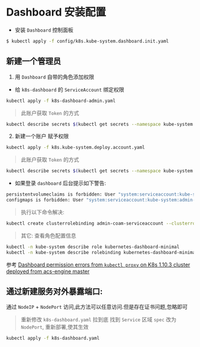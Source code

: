 
# Dashboard 安装配置

* 安装 `Dashboard` 控制面板

```bash
$ kubectl apply -f config/k8s.kube-system.dashboard.init.yaml
```

## 新建一个管理员

1. 用 `Dashboard` 自带的角色添加权限

* 给 `k8s-dashboard` 的 `ServiceAccount` 绑定权限

```bash
kubectl apply -f k8s-dashboard-admin.yaml
```

> 此账户获取 `Token` 的方式

```bash
kubectl describe secrets $(kubectl get secrets --namespace kube-system | grep dashboard-token | awk '{print $1}') --namespace kube-system | grep token: | awk '{print $2}'
```

2. 新建一个账户 赋予权限

```bash
kubectl apply -f k8s.kube-system.deploy.account.yaml
```

> 此账户获取 `Token` 的方式

```bash
kubectl describe secrets $(kubectl get secrets --namespace kube-system | grep admin-coam-serviceaccount-token | awk '{print $1}') --namespace kube-system | grep token: | awk '{print $2}'
```

* 如果登录 `dashboard` 后台提示如下警告:

```bash
persistentvolumeclaims is forbidden: User "system:serviceaccount:kube-system:admin-coam-serviceaccount" cannot list resource "persistentvolumeclaims" in API group "" in the namespace "default" 
configmaps is forbidden: User "system:serviceaccount:kube-system:admin-coam-serviceaccount" cannot list resource "configmaps" in API group "" in the namespace "default" 
```

> 执行以下命令解决:

```bash
kubectl create clusterrolebinding admin-coam-serviceaccount --clusterrole=cluster-admin --serviceaccount=kube-system:admin-coam-serviceaccount
```

> 其它: 查看角色配置信息

```bash
kubectl -n kube-system describe role kubernetes-dashboard-minimal
kubectl -n kube-system describe rolebinding kubernetes-dashboard-minimal
```

参考 [Dashboard permission errors from `kubectl proxy` on K8s 1.10.3 cluster deployed from acs-engine master](https://github.com/Azure/acs-engine/issues/3130)

## 通过新建服务对外暴露端口:

通过 `NodeIP` + `NodePort` 访问,此方法可以任意访问.但是存在证书问题,忽略即可

> 重新修改 `k8s-dashboard.yaml` 拉到底 找到 `Service` 区域 `spec` 改为 `NodePort`, 重新部署,使其生效

```bash
kubectl apply -f k8s-dashboard.yaml
```